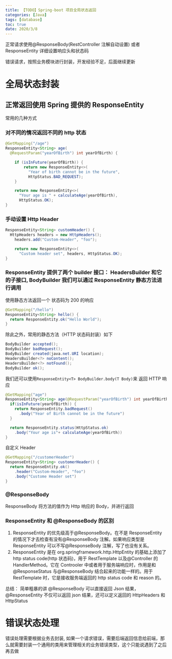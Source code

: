 ```yaml
---
title: 【TODO】Spring-boot 项目全局状态返回
categories: [Java]
tags: [database]
toc: true
date: 2020/3/8
---
```


正常请求使用@ResponseBody(RestController 注解自动设置) 或者 ResponseEntity 详细设置响应头和状态码

错误请求，按照业务模块进行封装，开发经验不足，后面继续更新

<!-- more -->

# 全局状态封装

## 正常返回使用 Spring 提供的 ResponseEntity

常用的几种方式

### 对不同的情况返回不同的 http 状态

```java
@GetMapping("/age")
ResponseEntity<String> age(
  @RequestParam("yearOfBirth") int yearOfBirth) {

    if (isInFuture(yearOfBirth)) {
        return new ResponseEntity<>(
          "Year of birth cannot be in the future",
          HttpStatus.BAD_REQUEST);
    }

    return new ResponseEntity<>(
      "Your age is " + calculateAge(yearOfBirth),
      HttpStatus.OK);
}

```

### 手动设置 Http Header

```java
ResponseEntity<String> customHeader() {
  HttpHeaders headers = new HttpHeaders();
    headers.add("Custom-Header", "foo");

    return new ResponseEntity<>(
      "Custom header set", headers, HttpStatus.OK);
}

```

### ResponseEntity 提供了两个 builder 接口： HeadersBuilder 和它的子接口, BodyBuilder 我们可以通过 ResponseEntity 静态方法进行调用

使用静态方法返回一个 状态码为 200 的响应

```java
@GetMapping("/hello")
ResponseEntity<String> hello() {
  return ResponseEntity.ok("Hello World");
}
```

除此之外，常用的静态方法（HTTP 状态码封装）如下

```java
BodyBuilder accepted();
BodyBuilder badRequest();
BodyBuilder created(java.net.URI location);
HeadersBuilder<?> noContent();
HeadersBuilder<?> notFound();
BodyBuilder ok();
```

我们还可以使用`ResponseEntity<T> BodyBuilder.body(T Body)`来 返回 HTTP 响应

```java
@GetMapping("age")
ResponseEntity<String> age(@RequestParam("yearOfBirth") int yearOfBirth) {
  if(isInFuture(yearOfBirth)) {
    return ResponseEntity.badRequest()
      .body("Year of Birth cannot be in the future")
  }

  return ResponseEntity.status(HttpStatus.ok)
    .body("Your age is"+ calculateAge(yearOfBirth))
}

```

自定义 Header

```java
@GetMapping("/customerHeader")
ResponseEntity<String> customerHeader() {
  return ResponseEntity.ok()
    .header("Custom-Header", "foo")
    .body("Custome Header set")
}
```

### @ResponseBody

ResponseBody 将方法的值作为 Http 响应的 Body，并进行返回

### ResponseEntity 和 @ResponseBody 的区别

1. ResponseEntity 的优先级高于@ResponseBody。在不是 ResponseEntity 的情况下才去检查有没有@ResponseBody 注解。如果响应类型是 ResponseEntity 可以不写@ResponseBody 注解，写了也没有关系。
2. ResponseEntity 是在 org.springframework.http.HttpEntity 的基础上添加了 http status code(http 状态码)，用于 RestTemplate 以及@Controller 的 HandlerMethod。它在 Controoler 中或者用于服务端响应时，作用是和@ResponseStatus 与@ResponseBody 结合起来的功能一样的。用于 RestTemplate 时，它是接收服务端返回的 http status code 和 reason 的。

总结： 简单粗暴的讲 @ResponseBody 可以直接返回 Json 结果， @ResponseEntity 不仅可以返回 json 结果，还可以定义返回的 HttpHeaders 和 HttpStatus

# 错误状态处理

错误处理需要根据业务去封装, 如果一个请求错误，需要后端返回信息给前端，那么就需要封装一个通用的类用来管理相关的业务错误类型，这个只能说遇到了之后再去做
